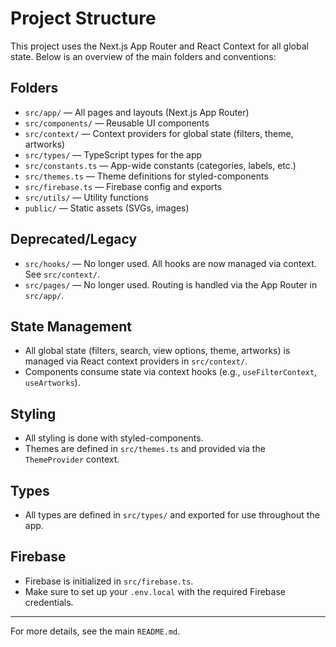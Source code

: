 # Project Structure

This project uses the Next.js App Router and React Context for all global state. Below is an overview of the main folders and conventions:

## Folders

- `src/app/` — All pages and layouts (Next.js App Router)
- `src/components/` — Reusable UI components
- `src/context/` — Context providers for global state (filters, theme, artworks)
- `src/types/` — TypeScript types for the app
- `src/constants.ts` — App-wide constants (categories, labels, etc.)
- `src/themes.ts` — Theme definitions for styled-components
- `src/firebase.ts` — Firebase config and exports
- `src/utils/` — Utility functions
- `public/` — Static assets (SVGs, images)

## Deprecated/Legacy

- `src/hooks/` — No longer used. All hooks are now managed via context. See `src/context/`.
- `src/pages/` — No longer used. Routing is handled via the App Router in `src/app/`.

## State Management

- All global state (filters, search, view options, theme, artworks) is managed via React context providers in `src/context/`.
- Components consume state via context hooks (e.g., `useFilterContext`, `useArtworks`).

## Styling

- All styling is done with styled-components.
- Themes are defined in `src/themes.ts` and provided via the `ThemeProvider` context.

## Types

- All types are defined in `src/types/` and exported for use throughout the app.

## Firebase

- Firebase is initialized in `src/firebase.ts`.
- Make sure to set up your `.env.local` with the required Firebase credentials.

---

For more details, see the main `README.md`.
